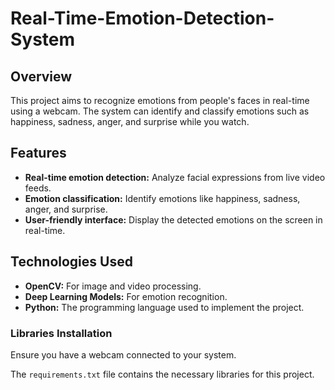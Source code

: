 # Real-Time-Emotion-Detection-System

## Overview
This project aims to recognize emotions from people's faces in real-time using a webcam. The system can identify and classify emotions such as happiness, sadness, anger, and surprise while you watch.

## Features
- **Real-time emotion detection:** Analyze facial expressions from live video feeds.
- **Emotion classification:** Identify emotions like happiness, sadness, anger, and surprise.
- **User-friendly interface:** Display the detected emotions on the screen in real-time.

## Technologies Used
- **OpenCV:** For image and video processing.
- **Deep Learning Models:** For emotion recognition.
- **Python:** The programming language used to implement the project.


### Libraries Installation
Ensure you have a webcam connected to your system.

The `requirements.txt` file contains the necessary libraries for this project. 
